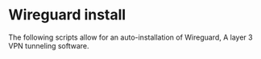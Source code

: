 # Wireguard install
The following scripts allow for an auto-installation of Wireguard, A layer 3 VPN tunneling software.